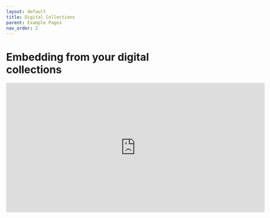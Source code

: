 ```yaml
---
layout: default
title: Digital Collections
parent: Example Pages
nav_order: 2
---
```

# Embedding from your digital collections


<iframe id="widgetPreview" frameBorder="0"  width="700px"  height="350px"  border="0px" style="border:0px solid white"  src="https://www.davidrumsey.com/luna/servlet/detail/RUMSEY~8~1~307892~90077764:Denver--Residential-Population-Dens?amp;qvq=w4s:/where/Denver (Colo.);sort:pub_list_no_initialsort,pub_date,pub_list_no,series_no;lc:RUMSEY~8~1&embedded=true&sort=pub_list_no_initialsort%2Cpub_date%2Cpub_list_no%2Cseries_no&mi=1&trs=12&cic=RUMSEY%7E8%7E1&widgetFormat=javascript&widgetType=detail&controls=1&nsip=1" ></iframe>
